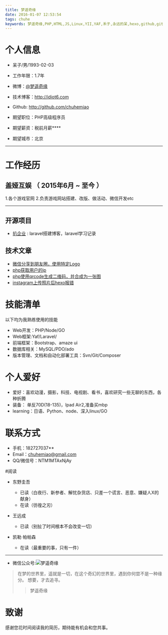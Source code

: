 ```yaml
---
title: 梦遥奇缘
date: 2016-01-07 12:53:54
tags: chuhe
keywords: 梦遥奇缘,PHP,HTML,JS,Linux,YII,YAF,禾子,永远的呆,hexo,github,gitcafe,pacman,Laravel,CodeIgniter
---
```


# 个人信息

 - 呆子/男/1993-02-03
 - 工作年限：1.7年
 - 微博：[@梦遥奇缘](http://weibo.com/p/1006063292942135/home?from=page_100606&mod=TAB#place) 
 - 技术博客：http://idiot6.com 
 - Github: http://github.com/chuhemiao

 - 期望职位：PHP高级程序员
 - 期望薪资：税前月薪****
 - 期望城市：北京

---


# 工作经历


## 盖娅互娱 （ 2015年6月 ~ 至今 ）

1.各个游戏官网 
2.负责游戏网站搭建、改版、做活动、微信开发etc


---


## 开源项目

 - [扒企业](https://github.com/chuhemiao/baqiye) : laravel搭建博客，laravel学习记录


## 技术文章

- [微信分享到朋友圈，使用特定Logo](http://www.idiot6.com/2016/05/26/wechat_share/)
- [php获取用户的ip](http://www.idiot6.com/2016/03/15/%E8%8E%B7%E5%8F%96%E7%94%A8%E6%88%B7ip/) 
- [php使用qrcode生成二维码，并合成为一张图](http://www.idiot6.com/2016/11/16/qrcode_imagecopyresampled/)
- [instagram上传照片后hexo报错](http://www.idiot6.com/2016/09/07/instagram/)

# 技能清单

以下均为我熟练使用的技能

- Web开发：PHP/Node/GO
- Web框架:Yaf/Laravel/
- 前端框架：Bootstrap、amaze ui
- 数据库相关：MySQL/PDO/ado
- 版本管理、文档和自动化部署工具：Svn/Git/Composer

# 个人爱好

- 爱好：喜欢动漫，摄影，科技、电视剧、看书，喜欢研究一些无聊的东西，各种折腾
- 装备： 单反70D(18-135)，Ipad Air2,准备买mbp
- learning：日语、Python、node、深入linux/GO

# 联系方式

- 手机：182727037** 
- Email：chuhemiao@gmail.com 
- QQ/微信号：NTM1MTAxNjAy

#阅读

- 东野圭吾
  + 已读（白夜行、新参者、解忧杂货店、只差一个谎言、恶意、嫌疑人X的献身）
  + 在读（彷徨之刃）

- 王远成
	+ 已读（别扯了时间根本不会改变一切）

- 凯勒 帕帕森
	+ 在读（最重要的事，只有一件）

---	

+ 微信公众号:![梦遥奇缘](http://source.shengxuezixun.com/images%2Fweixin.jpg)
>在梦的世界里，遥就是一切，在这个奇幻的世界里，遇到你何尝不是一种缘分。
>想要，才去追寻。
 >>梦遥奇缘	


# 致谢
感谢您花时间阅读我的简历，期待能有机会和您共事。


